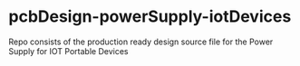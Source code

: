 # pcbDesign-powerSupply-iotDevices
Repo consists of the production ready design source file for the Power Supply for IOT Portable Devices
